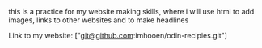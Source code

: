 this is a practice for my website making skills, where i will use html to add images, links to other websites and to make headlines

Link to my website: ["git@github.com:imhooen/odin-recipies.git"]